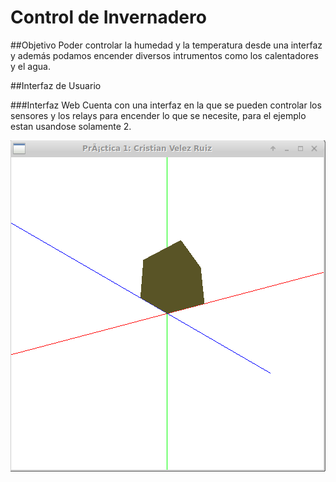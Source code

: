 # Control de Invernadero

##Objetivo
Poder controlar la humedad y la temperatura desde una interfaz y además podamos encender diversos intrumentos como los calentadores y el agua.

##Interfaz de Usuario

###Interfaz Web
Cuenta con una interfaz en la que se pueden controlar los sensores y los relays para encender lo que se necesite, para el ejemplo estan usandose solamente 2.

![Ejemplo P1](https://github.com/ainokila/PracticasIG/blob/master/ejemplos/p1.png)



